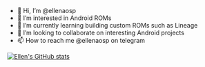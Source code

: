 - 👋 Hi, I’m @ellenaosp
- 👀 I’m interested in Android ROMs
- 🌱 I’m currently learning building custom ROMs such as Lineage
- 💞️ I’m looking to collaborate on interesting Android projects
- 📫 How to reach me @ellenaosp on telegram

[![Ellen's GitHub stats](https://github-readme-stats.vercel.app/api?username=ellenaosp)](https://github.com/anuraghazra/github-readme-stats)

<!---
ellenaosp/ellenaosp is a ✨ special ✨ repository because its `README.md` (this file) appears on your GitHub profile.
You can click the Preview link to take a look at your changes.
--->
